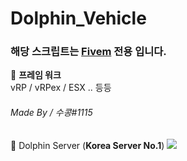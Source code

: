 # Dolphin_Vehicle

### 해당 스크립트는 [Fivem](https://fivem.net/) 전용 입니다.

🔧 **프레임 워크**
</br>
vRP / vRPex / ESX .. 등등

###### Made By / 수콩#1115
🐬 Dolphin Server (__**Korea Server No.1**__) <a href="https://discord.gg/dolphin" target="_blank"><img src="https://img.shields.io/badge/Dolphin Discord-5865F2?style=flat-square&logo=Discord&logoColor=FFF"/></a>
